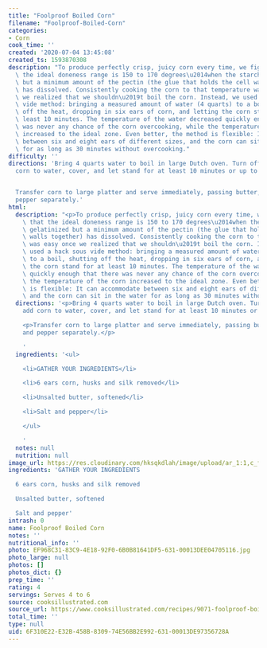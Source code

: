 ```yaml
---
title: "Foolproof Boiled Corn"
filename: "Foolproof-Boiled-Corn"
categories:
- Corn
cook_time: ''
created: '2020-07-04 13:45:08'
created_ts: 1593870308
description: "To produce perfectly crisp, juicy corn every time, we figured out that\
  \ the ideal doneness range is 150 to 170 degrees\u2014when the starches have gelatinized\
  \ but a minimum amount of the pectin (the glue that holds the cell walls together)\
  \ has dissolved. Consistently cooking the corn to that temperature was easy once\
  \ we realized that we shouldn\u2019t boil the corn. Instead, we used a hack sous\
  \ vide method: bringing a measured amount of water (4 quarts) to a boil, shutting\
  \ off the heat, dropping in six ears of corn, and letting the corn stand for at\
  \ least 10 minutes. The temperature of the water decreased quickly enough that there\
  \ was never any chance of the corn overcooking, while the temperature of the corn\
  \ increased to the ideal zone. Even better, the method is flexible: It can accommodate\
  \ between six and eight ears of different sizes, and the corn can sit in the water\
  \ for as long as 30 minutes without overcooking."
difficulty: ''
directions: 'Bring 4 quarts water to boil in large Dutch oven. Turn off heat, add
  corn to water, cover, and let stand for at least 10 minutes or up to 30 minutes.


  Transfer corn to large platter and serve immediately, passing butter, salt, and
  pepper separately.'
html:
  description: "<p>To produce perfectly crisp, juicy corn every time, we figured out\
    \ that the ideal doneness range is 150 to 170 degrees\u2014when the starches have\
    \ gelatinized but a minimum amount of the pectin (the glue that holds the cell\
    \ walls together) has dissolved. Consistently cooking the corn to that temperature\
    \ was easy once we realized that we shouldn\u2019t boil the corn. Instead, we\
    \ used a hack sous vide method: bringing a measured amount of water (4 quarts)\
    \ to a boil, shutting off the heat, dropping in six ears of corn, and letting\
    \ the corn stand for at least 10 minutes. The temperature of the water decreased\
    \ quickly enough that there was never any chance of the corn overcooking, while\
    \ the temperature of the corn increased to the ideal zone. Even better, the method\
    \ is flexible: It can accommodate between six and eight ears of different sizes,\
    \ and the corn can sit in the water for as long as 30 minutes without overcooking.</p>\n"
  directions: '<p>Bring 4 quarts water to boil in large Dutch oven. Turn off heat,
    add corn to water, cover, and let stand for at least 10 minutes or up to 30 minutes.</p>

    <p>Transfer corn to large platter and serve immediately, passing butter, salt,
    and pepper separately.</p>

    '
  ingredients: '<ul>

    <li>GATHER YOUR INGREDIENTS</li>

    <li>6 ears corn, husks and silk removed</li>

    <li>Unsalted butter, softened</li>

    <li>Salt and pepper</li>

    </ul>

    '
  notes: null
  nutrition: null
image_url: https://res.cloudinary.com/hksqkdlah/image/upload/ar_1:1,c_fill,dpr_2.0,f_auto,fl_lossy.progressive.strip_profile,g_faces:auto,q_auto:low,w_344/31790_sfs-boiled-corn-19
ingredients: 'GATHER YOUR INGREDIENTS

  6 ears corn, husks and silk removed

  Unsalted butter, softened

  Salt and pepper'
intrash: 0
name: Foolproof Boiled Corn
notes: ''
nutritional_info: ''
photo: EF968C31-83C9-4E18-92F0-6B0B81641DF5-631-00013DEE04705116.jpg
photo_large: null
photos: []
photos_dict: {}
prep_time: ''
rating: 4
servings: Serves 4 to 6
source: cooksillustrated.com
source_url: https://www.cooksillustrated.com/recipes/9071-foolproof-boiled-corn?t=1593870284
total_time: ''
type: null
uid: 6F310E22-E32B-458B-8309-74E56BB2E992-631-00013DE97356728A
---
```

